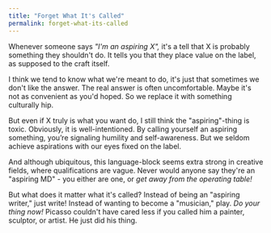 ```yaml
---
title: "Forget What It's Called"
permalink: forget-what-its-called
---
```


Whenever someone says *"I'm an aspiring X",* it's a tell that X is probably something they shouldn't do. It tells you that they place value on the label, as supposed to the craft itself.

I think we tend to know what we're meant to do, it's just that sometimes we don't like the answer. The real answer is often uncomfortable. Maybe it's not as convenient as you'd hoped. So we replace it with something culturally hip.

But even if X truly is what you want do, I still think the "aspiring"-thing is toxic. Obviously, it is well-intentioned. By calling yourself an aspiring something, you’re signaling humility and self-awareness. But we seldom achieve aspirations with our eyes fixed on the label.

And although ubiquitous, this language-block seems extra strong in creative fields, where qualifications are vague. Never would anyone say they're an "aspiring MD" - you either are one, or *get away from the operating table!*

But what does it matter what it's called? Instead of being an "aspiring writer," just write! Instead of wanting to become a "musician," play. *Do your thing now!* Picasso couldn't have cared less if you called him a painter, sculptor, or artist. He just did his thing.
